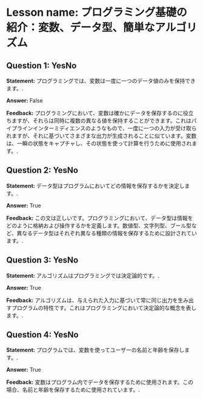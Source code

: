 # Lesson name: プログラミング基礎の紹介：変数、データ型、簡単なアルゴリズム

## Question 1: YesNo

**Statement:** プログラミングでは、変数は一度に一つのデータ値のみを保持できます。.

**Answer:** False

**Feedback:**
プログラミングにおいて、変数は確かにデータを保存するのに役立ちますが、それらは同時に複数の異なる値を保持することができます。これはパイプラインインターミディエンスのようなもので、一度に一つの入力が受け取られますが、それに基づいてさまざまな出力が生成されることに似ています。変数は、一瞬の状態をキャプチャし、その状態を使って計算を行うために使用されます。.


## Question 2: YesNo

**Statement:** データ型はプログラムにおいてどの情報を保存するかを決定します。.

**Answer:** True

**Feedback:**
この文は正しいです。プログラミングにおいて、データ型は情報をどのように格納および操作するかを定義します。数値型、文字列型、ブール型など、異なるデータ型はそれぞれ異なる種類の情報を保存するために設計されています。.


## Question 3: YesNo

**Statement:** アルゴリズムはプログラミングでは決定論的です。.

**Answer:** True

**Feedback:**
アルゴリズムは、与えられた入力に基づいて常に同じ出力を生み出すプログラムの特性です。これはプログラミングにおいて決定論的な概念を表します。.


## Question 4: YesNo

**Statement:** プログラムでは、変数を使ってユーザーの名前と年齢を保存します。.

**Answer:** True

**Feedback:**
変数はプログラム内でデータを保存するために使用されます。この場合、名前と年齢を保存するために使用されています。.

